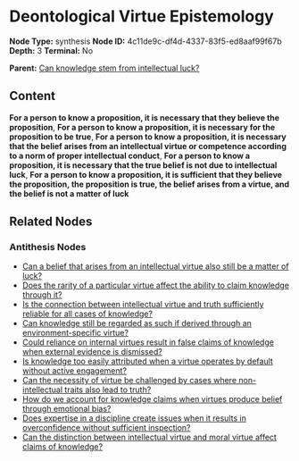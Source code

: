 # Deontological Virtue Epistemology

**Node Type:** synthesis
**Node ID:** 4c11de9c-df4d-4337-83f5-ed8aaf99f67b
**Depth:** 3
**Terminal:** No

**Parent:** [Can knowledge stem from intellectual luck?](can-knowledge-stem-from-intellectual-luck-antithesis-95972b01-fd6a-49c9-837e-10037dd59bfa.md)

## Content

**For a person to know a proposition, it is necessary that they believe the proposition**, **For a person to know a proposition, it is necessary for the proposition to be true**, **For a person to know a proposition, it is necessary that the belief arises from an intellectual virtue or competence according to a norm of proper intellectual conduct**, **For a person to know a proposition, it is necessary that the true belief is not due to intellectual luck**, **For a person to know a proposition, it is sufficient that they believe the proposition, the proposition is true, the belief arises from a virtue, and the belief is not a matter of luck**

## Related Nodes

### Antithesis Nodes

- [Can a belief that arises from an intellectual virtue also still be a matter of luck?](can-a-belief-that-arises-from-an-intellectual-virtue-also-still-be-a-matter-of-luck-antithesis-85738253-69a5-48f1-bd30-0945cbc31ae5.md)
- [Does the rarity of a particular virtue affect the ability to claim knowledge through it?](does-the-rarity-of-a-particular-virtue-affect-the-ability-to-claim-knowledge-through-it-antithesis-4f0600c2-cf6f-4946-b18d-50ce32555dfc.md)
- [Is the connection between intellectual virtue and truth sufficiently reliable for all cases of knowledge?](is-the-connection-between-intellectual-virtue-and-truth-sufficiently-reliable-for-all-cases-of-knowledge-antithesis-93cbedca-8e50-43ed-b8ee-b30e26969f4b.md)
- [Can knowledge still be regarded as such if derived through an environment-specific virtue?](can-knowledge-still-be-regarded-as-such-if-derived-through-an-environment-specific-virtue-antithesis-3226109b-ddc2-4bdb-96b0-c544a67f28e6.md)
- [Could reliance on internal virtues result in false claims of knowledge when external evidence is dismissed?](could-reliance-on-internal-virtues-result-in-false-claims-of-knowledge-when-external-evidence-is-dismissed-antithesis-45dc94aa-8319-4c6b-af18-c6bba5efb31c.md)
- [Is knowledge too easily attributed when a virtue operates by default without active engagement?](is-knowledge-too-easily-attributed-when-a-virtue-operates-by-default-without-active-engagement-antithesis-35481ae3-c9c6-4cf8-8260-d5a80b957e4b.md)
- [Can the necessity of virtue be challenged by cases where non-intellectual traits also lead to truth?](can-the-necessity-of-virtue-be-challenged-by-cases-where-non-intellectual-traits-also-lead-to-truth-antithesis-45bf0271-0d06-4e82-b54e-3ef231963659.md)
- [How do we account for knowledge claims when virtues produce belief through emotional bias?](how-do-we-account-for-knowledge-claims-when-virtues-produce-belief-through-emotional-bias-antithesis-efaabd0c-9b39-47cd-9c98-d6d7e1638a80.md)
- [Does expertise in a discipline create issues when it results in overconfidence without sufficient inspection?](does-expertise-in-a-discipline-create-issues-when-it-results-in-overconfidence-without-sufficient-inspection-antithesis-325b38a1-319b-442e-90d7-c3c725bb0bc9.md)
- [Can the distinction between intellectual virtue and moral virtue affect claims of knowledge?](can-the-distinction-between-intellectual-virtue-and-moral-virtue-affect-claims-of-knowledge-antithesis-d7b5addf-23d6-4560-8f54-3f7924092d5b.md)
